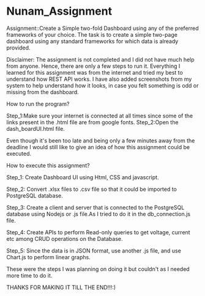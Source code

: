 # Nunam_Assignment
Assignment::Create a Simple two-fold Dashboard using any of the preferred frameworks of your choice. The task is to create a simple two-page dashboard using any standard frameworks for which data is already provided.

Disclaimer: The assignment is not completed and I did not have much help from anyone. Hence, there are only a few steps to run it. Everything I learned for this assignment was from the internet and tried my best to understand how REST API works.
I have also added screenshots from my system to help understand how it looks, in case you felt something is odd or missing from the dashboard.

How to run the program?

Step_1:Make sure your internet is connected at all times since some of the links present in the .html file are from google fonts.
Step_2:Open the dash_boardUI.html file.


Even though it's been too late and being only a few minutes away from the deadline I would still like to give an idea of how this assignment could be executed.

How to execute this assignment?

Step_1: Create Dashboard UI using Html, CSS and javascript.

Step_2: Convert .xlsx files to .csv file so that it could be imported to PostgreSQL database.

Step_3: Create a client and server that is connected to the PostgreSQL database using Nodejs or .js file.As I tried to do it in the db_connection.js file.

Step_4: Create APIs to perform Read-only queries to get voltage, current etc among CRUD operations on the Database.

Step_5: Since the data is in JSON format, use another .js file, and use Chart.js to perform linear graphs.

These were the steps I was planning on doing it but couldn't as I needed more time to do it.

THANKS FOR MAKING IT TILL THE END!!!:)
